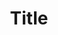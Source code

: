 ---
title: "Title"
collection: publications
permalink: /publication/title
date: 
venue: ''
paperurl: '/files/pdf/research/.pdf'
link: ''
code: ''
github: ''
citation: 'Names. 2021. &quot;Title.&quot; <i>Journal</i> 9(1): 89-105. doi:'
---